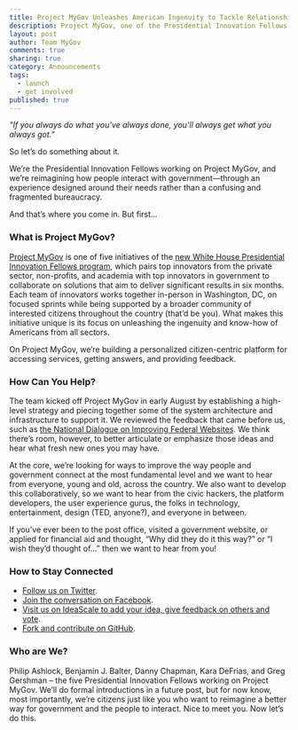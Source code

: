 ```yaml
---
title: Project MyGov Unleashes American Ingenuity to Tackle Relationship Between People and Government 
description: Project MyGov, one of the Presidential Innovation Fellows initiatives, asks for people's input on reimagining the relationship between government and the public.
layout: post
author: Team MyGov
comments: true
sharing: true
category: Announcements
tags: 
  - launch
  - get involved
published: true
---
```


*"If you always do what you've always done, you'll always get what you always got."*

So let’s do something about it.

We’re the Presidential Innovation Fellows working on Project MyGov, and we’re reimagining how people interact with government—through an experience designed around their needs rather than a confusing and fragmented bureaucracy.

And that’s where you come in. But first...

### What is Project MyGov?

[Project MyGov](http://www.whitehouse.gov/innovationfellows/mygov) is one of five initiatives of the [new White House Presidential Innovation Fellows program]( http://www.whitehouse.gov/innovationfellows), which pairs top innovators from the private sector, non-profits, and academia with top innovators in government to collaborate on solutions that aim to deliver significant results in six months. Each team of innovators works together in-person in Washington, DC, on focused sprints while being supported by a broader community of interested citizens throughout the country (that’d be you). What makes this initiative unique is its focus on unleashing the ingenuity and know-how of Americans from all sectors.

On Project MyGov, we’re building a personalized citizen-centric platform for accessing services, getting answers, and providing feedback.

### How Can You Help?

The team kicked off Project MyGov in early August by establishing a high-level strategy and piecing together some of the system architecture and infrastructure to support it. We reviewed the feedback that came before us, such as [the National Dialogue on Improving Federal Websites](http://www.usa.gov/webreform/national-dialogue-report.pdf). We think there’s room, however, to better articulate or emphasize those ideas and hear what fresh new ones you may have. 

At the core, we’re looking for ways to improve the way people and government connect at the most fundamental level and we want to hear from everyone, young and old, across the country. We also want to develop this collaboratively, so we want to hear from the civic hackers, the platform developers, the user experience gurus, the folks in technology, entertainment, design (TED, anyone?), and everyone in between.

If you’ve ever been to the post office, visited a government website, or applied for financial aid and thought, “Why did they do it this way?” or “I wish they’d thought of...” then we want to hear from you!

### How to Stay Connected

* [Follow us on Twitter](http://bit.ly/MyGovTwitter).
* [Join the conversation on Facebook](http://bit.ly/MyGovFacebook).
* [Visit us on IdeaScale to add your idea, give feedback on others and vote](http://bit.ly/MyGovIdeaScale).
* [Fork and contribute on GitHub](http://bit.ly/MyGovGitHub). 

### Who are We?

Philip Ashlock, Benjamin J. Balter, Danny Chapman, Kara DeFrias, and Greg Gershman – the five Presidential Innovation Fellows working on Project MyGov. We’ll do formal introductions in a future post, but for now know, most importantly, we’re citizens just like you who want to reimagine a better way for government and the people to interact. Nice to meet you. Now let’s do this.